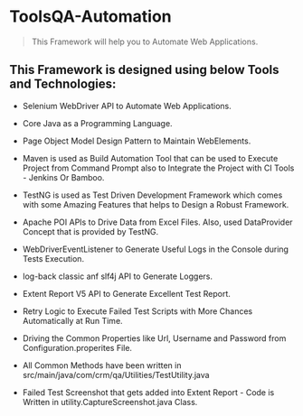 # ToolsQA-Automation

> This Framework will help you to Automate Web Applications.

## This Framework is designed using below Tools and Technologies:

* Selenium WebDriver API to Automate Web Applications.

* Core Java as a Programming Language.

* Page Object Model Design Pattern to Maintain WebElements.

* Maven is used as Build Automation Tool that can be used to Execute Project from Command Prompt also to Integrate the Project with CI Tools - Jenkins Or Bamboo.

* TestNG is used as Test Driven Development Framework which comes with some Amazing Features that helps to Design a Robust Framework.

* Apache POI APIs to Drive Data from Excel Files. Also, used DataProvider Concept that is provided by TestNG.

* WebDriverEventListener to Generate Useful Logs in the Console during Tests Execution.

* log-back classic anf slf4j API to Generate Loggers.

* Extent Report V5 API to Generate Excellent Test Report.

* Retry Logic to Execute Failed Test Scripts with More Chances Automatically at Run Time.

* Driving the Common Properties like Url, Username and Password from Configuration.properites File.

* All Common Methods have been written in src/main/java/com/crm/qa/Utilities/TestUtility.java

* Failed Test Screenshot that gets added into Extent Report - Code is Written in utility.CaptureScreenshot.java Class.

